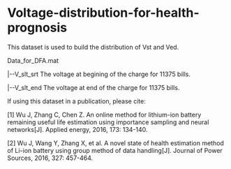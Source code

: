 # Voltage-distribution-for-health-prognosis

This dataset is used to build the distribution of Vst and Ved.

Data_for_DFA.mat

|--V_slt_srt  The voltage at begining of the charge for 11375 bills.

|--V_slt_end  The voltage at end of the charge for 11375 bills.

If using this dataset in a publication, please cite: 

[1] Wu J, Zhang C, Chen Z. An online method for lithium-ion battery remaining useful life estimation using importance sampling and neural networks[J]. Applied energy, 2016, 173: 134-140.

[2] Wu J, Wang Y, Zhang X, et al. A novel state of health estimation method of Li-ion battery using group method of data handling[J]. Journal of Power Sources, 2016, 327: 457-464.
